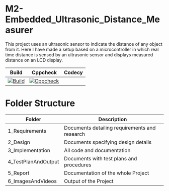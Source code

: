 # M2-Embedded_Ultrasonic_Distance_Measurer
This project uses an ultrasonic sensor to indicate the distance of any object from it. Here I have made a setup based on a microcontroller in which real time distance is sensed by an ultrasonic sensor and displays measured distance on an LCD display.

| Build | Cppcheck | Codecy | 
| ----- | ----- | ----- |
| [![Build](https://github.com/RevansiddappaRevansiddappa/M2-Embedded_Ultrasonic_Distance_Measurer/actions/workflows/compile.yml/badge.svg)](https://github.com/RevansiddappaRevansiddappa/M2-Embedded_Ultrasonic_Distance_Measurer/actions/workflows/compile.yml) | [![Cppcheck](https://github.com/RevansiddappaRevansiddappa/M2-Embedded_Ultrasonic_Distance_Measurer/actions/workflows/cpp-check.yml/badge.svg)](https://github.com/RevansiddappaRevansiddappa/M2-Embedded_Ultrasonic_Distance_Measurer/actions/workflows/cpp-check.yml) |
# Folder Structure
| Folder | Description |
| ----- | ----- |
| 1_Requirements | Documents detailing requirements and  research |
| 2_Design | Documents specifying design details |
| 3_Implementation | All code and documentation |
| 4_TestPlanAndOutput | Documents with test plans and procedures |
| 5_Report | Documentation of the whole Project |
| 6_ImagesAndVideos | Output of the Project |
